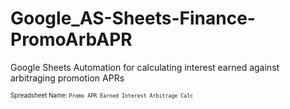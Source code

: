 # Google_AS-Sheets-Finance-PromoArbAPR
Google Sheets Automation for calculating interest earned against arbitraging promotion APRs

<sup><sub>Spreadsheet Name: `Promo APR Earned Interest Arbitrage Calc`</sup></sub>
